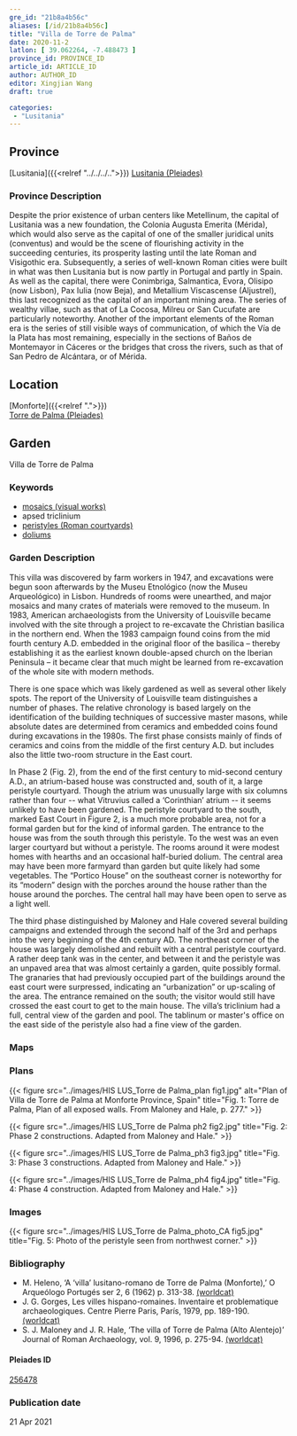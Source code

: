 ```yaml
---
gre_id: "21b8a4b56c"
aliases: [/id/21b8a4b56c]
title: "Villa de Torre de Palma"
date: 2020-11-2
latlon: [ 39.062264, -7.488473 ]
province_id: PROVINCE_ID
article_id: ARTICLE_ID
author: AUTHOR_ID
editor: Xingjian Wang
draft: true

categories:
 - "Lusitania"
---
```


## Province

[Lusitania]({{<relref "../../../..">}})
[Lusitania (Pleiades)](https://pleiades.stoa.org/places/1101)

### Province Description

Despite the prior existence of urban centers like Metellinum, the capital of Lusitania was a new foundation, the Colonia Augusta Emerita (Mérida), which would also serve as the capital of one of the smaller juridical units (conventus) and would be the scene of flourishing activity in the succeeding centuries, its prosperity lasting until the late Roman and Visigothic era.  Subsequently, a series of well-known Roman cities were built in what was then Lusitania but is now partly in Portugal and partly in Spain. As well as the capital, there were Conimbriga, Salmantica, Evora, Olisipo (now Lisbon), Pax Iulia (now Beja), and Metallium Viscascense (Aljustrel), this last recognized as the capital of an important mining area. The series of wealthy villae, such as that of La Cocosa, Milreu or San Cucufate are particularly noteworthy.  Another of the important elements of the Roman era is the series of still visible ways of communication, of which the Vía de la Plata has most remaining, especially in the sections of Baños de Montemayor in Cáceres or the bridges that cross the rivers, such as that of San Pedro de Alcántara, or of Mérida.

## Location

[Monforte]({{<relref ".">}}) \
[Torre de Palma (Pleiades)](https://pleiades.stoa.org/places/256478)

<!--### Location Description-->


<!-- LEAVE THIS BLANK FOR NOW -->

<!--## Sublocation-->

<!--
[AREA WITHIN LOCATION, LIKE “PALATINE HILL”](GEOREFERENCE LINK)
A sublocation is any area larger than an individual garden, but located within a location. I would always try to include a link to a controlled vocabulary here if possible. This ID may well be different from the Garden ID, e.g., Pompeii versus a Garden in one of the houses which has its own Pleiades ID.
-->

<!--### Sublocation Description-->

<!-- DESCRIPTION -->

## Garden
Villa de Torre de Palma

### Keywords
- [mosaics (visual works)](http://vocab.getty.edu/page/aat/300015342)
- apsed triclinium
- [peristyles (Roman courtyards)](http://vocab.getty.edu/page/aat/300080971)
- [doliums](http://vocab.getty.edu/page/aat/300400601)

### Garden Description
This villa was discovered by farm workers in 1947, and excavations were begun soon afterwards by the Museu Etnológico (now the Museu Arqueológico) in Lisbon.  Hundreds of rooms were unearthed, and major mosaics and many crates of materials were removed to the museum.  In 1983, American archaeologists from the University of Louisville became involved with the site through a project to re-excavate the Christian basilica in the northern end.  When the 1983 campaign found coins from the mid fourth century A.D. embedded in the original floor of the basilica – thereby establishing it as the earliest known double-apsed church on the Iberian Peninsula – it became clear that much might be learned from re-excavation of the whole site with modern methods.  

There is one space which was likely gardened as well as several other likely spots. The report of the University of Louisville team distinguishes a number of phases. The relative chronology is based largely on the identification of the building techniques of successive master masons, while absolute dates are determined from ceramics and embedded coins found during excavations in the 1980s. The first phase consists mainly of finds of ceramics and coins from the middle of the first century A.D. but includes also the little two-room structure in the East court.  

In Phase 2 (Fig. 2), from the end of the first century to mid-second century A.D., an atrium-based house was constructed and, south of it, a large peristyle courtyard.  Though the atrium was unusually large with six columns rather than four -- what Vitruvius called a ‘Corinthian’ atrium --  it seems unlikely to have been gardened.  The peristyle courtyard to the south, marked East Court in Figure 2, is a much more probable area, not for a formal garden but for the kind of informal garden.  The entrance to the house was from the south through this peristyle.  To the west was an even larger courtyard but without a peristyle.  The rooms around it were modest homes with hearths and an occasional half-buried dolium. The central area may have been more farmyard than garden but quite likely had some vegetables.  The “Portico House” on the southeast corner is noteworthy for its “modern” design with the porches around the house rather than the house around the porches.  The central hall may have been open to serve as a light well.

The third phase distinguished by Maloney and Hale covered several building campaigns and extended through the second half of the 3rd and perhaps into the very beginning of the 4th century AD. The northeast corner of the house was largely demolished and rebuilt with a central peristyle courtyard. A rather deep tank was in the center, and between it and the peristyle was an unpaved area that was almost certainly a garden, quite possibly formal. The granaries that had previously occupied part of the buildings around the east court were surpressed, indicating an “urbanization” or up-scaling of the area. The entrance remained on the south; the visitor would still have crossed the east court to get to the main house.  The villa’s triclinium had a full, central view of the garden and pool.  The tablinum or master's office on the east side of the peristyle also had a fine view of the garden.  

### Maps

<!--
{{< figure src="IMG_URL" alt="ALT_TEXT" title="CAPTION" >}}
-->

### Plans

{{< figure src="../images/HIS LUS_Torre de Palma_plan fig1.jpg" alt="Plan of Villa de Torre de Palma at Monforte Province, Spain" title="Fig. 1: Torre de Palma, Plan of all exposed walls. From Maloney and Hale, p. 277." >}}

{{< figure src="../images/HIS LUS_Torre de Palma ph2 fig2.jpg" title="Fig. 2: Phase 2 constructions. Adapted from Maloney and Hale." >}}

{{< figure src="../images/HIS LUS_Torre de Palma_ph3 fig3.jpg" title="Fig. 3: Phase 3 constructions. Adapted from Maloney and Hale." >}}

{{< figure src="../images/HIS LUS_Torre de Palma_ph4 fig4.jpg" title="Fig. 4: Phase 4 construction.  Adapted from Maloney and Hale." >}}

### Images

{{< figure src="../images/HIS LUS_Torre de Palma_photo_CA fig5.jpg" title="Fig. 5: Photo of the peristyle seen from northwest corner." >}}

<!--### Dates-->


### Bibliography
- M. Heleno, ‘A ‘villa’ lusitano-romano de Torre de Palma (Monforte),’ O Arqueólogo Portugés ser 2, 6 (1962) p. 313-38. [(worldcat)](http://www.worldcat.org/oclc/517199729)
- J. G. Gorges, Les villes hispano-romaines. Inventaire et problematique archaeologiques. Centre Pierre Paris, París, 1979, pp. 189-190. [(worldcat)](http://www.worldcat.org/oclc/803415143)
- S. J. Maloney and J. R. Hale, ‘The villa of Torre de Palma (Alto Alentejo)’ Journal of Roman Archaeology, vol. 9, 1996, p. 275-94. [(worldcat)](http://www.worldcat.org/oclc/51847498)

<!--#### Periodo ID-->

<!-- [PERIODO_ID](https://pleiades.stoa.org/places/PLEIADES_ID) -->

#### Pleiades ID

[256478](https://pleiades.stoa.org/places/256478)

<!--#### TGN ID
[7031751](http://vocab.getty.edu/page/tgn/7031751) -->

<!--### Contributor-->


### Publication date

21 Apr 2021

<!--### Related articles-->

<!-- Links to other related articles. Leave blank for now -->